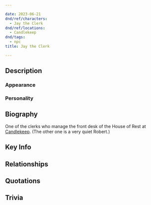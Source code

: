 ```yaml
---

date: 2023-06-21
dnd/ref/characters:
  - Jay the Clerk
dnd/ref/locations:
  - Candlekeep
dnd/tags:
  - npc
title: Jay the Clerk

---
```


## Description

### Appearance

### Personality

## Biography

One of the clerks who manage the front desk of the House of Rest at [Candlekeep](/dnd/locations/candlekeep).
(The other one is a very quiet Robert.)

## Key Info

## Relationships

## Quotations

## Trivia
